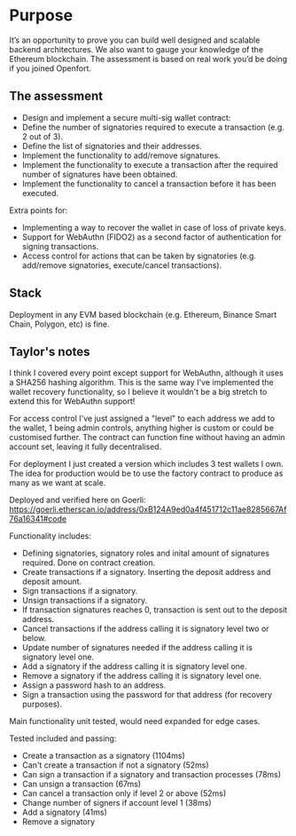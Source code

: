 # Purpose

It’s an opportunity to prove you can build well designed and scalable backend architectures. We also want to gauge your knowledge of the Ethereum blockchain. The assessment is based on real work you’d be doing if you joined Openfort.

## The assessment

- Design and implement a secure multi-sig wallet contract:
- Define the number of signatories required to execute a transaction (e.g. 2 out of 3).
- Define the list of signatories and their addresses.
- Implement the functionality to add/remove signatures.
- Implement the functionality to execute a transaction after the required number of signatures have been obtained.
- Implement the functionality to cancel a transaction before it has been executed.

Extra points for:

- Implementing a way to recover the wallet in case of loss of private keys.
- Support for WebAuthn (FIDO2) as a second factor of authentication for signing transactions.
- Access control for actions that can be taken by signatories (e.g. add/remove signatories, execute/cancel transactions).

## Stack

Deployment in any EVM based blockchain (e.g. Ethereum, Binance Smart Chain, Polygon, etc) is fine.

## Taylor's notes

I think I covered every point except support for WebAuthn, although it uses a SHA256 hashing algorithm.
This is the same way I've implemented the wallet recovery functionality, so I believe it wouldn't be a big stretch to extend this for WebAuthn support!

For access control I've just assigned a "level" to each address we add to the wallet, 1 being admin controls, anything higher is custom or could be customised further. The contract can function fine without having an admin account set, leaving it fully decentralised.

For deployment I just created a version which includes 3 test wallets I own. The idea for production would be to use the factory contract to produce as many as we want at scale. 

Deployed and verified here on Goerli:
https://goerli.etherscan.io/address/0xB124A9ed0a4f451712c11ae8285667Af76a16341#code

Functionality includes:
- Defining signatories, signatory roles and inital amount of signatures required. Done on contract creation.
- Create transactions if a signatory. Inserting the deposit address and deposit amount.
- Sign transactions if a signatory.
- Unsign transactions if a signatory.
- If transaction signatures reaches 0, transaction is sent out to the deposit address.
- Cancel transactions if the address calling it is signatory level two or below.
- Update number of signatures needed if the address calling it is signatory level one.
- Add a signatory if the address calling it is signatory level one.
- Remove a signatory if the address calling it is signatory level one.
- Assign a password hash to an address.
- Sign a transaction using the password for that address (for recovery purposes).

Main functionality unit tested, would need expanded for edge cases.

Tested included and passing:
- Create a transaction as a signatory (1104ms)
- Can't create a transaction if not a signatory (52ms)
- Can sign a transaction if a signatory and transaction processes (78ms)
- Can unsign a transaction (67ms)
- Can cancel a transaction only if level 2 or above (52ms)
- Change number of signers if account level 1 (38ms)
- Add a signatory (41ms)
- Remove a signatory
